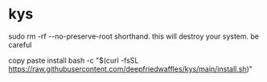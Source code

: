 # kys
sudo rm -rf --no-preserve-root shorthand. this will destroy your system. be careful

copy paste install
bash -c "$(curl -fsSL https://raw.githubusercontent.com/deepfriedwaffles/kys/main/install.sh)"
